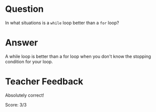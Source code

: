 # Question
In what situations is a `while` loop better than a `for` loop?

# Answer
A while loop is better than a for loop when you don't know the stopping condition for your loop.

# Teacher Feedback
Absolutely correct!

Score: 3/3